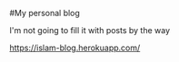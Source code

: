 #My personal blog

I'm not going to fill it with posts by the way

https://islam-blog.herokuapp.com/
